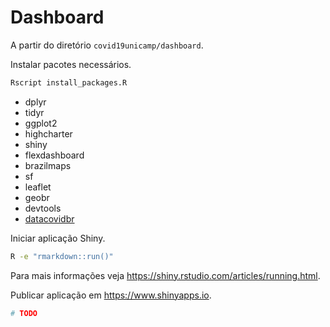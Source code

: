 # Dashboard

A partir do diretório `covid19unicamp/dashboard`.

Instalar pacotes necessários.

```bash
Rscript install_packages.R
```

- dplyr
- tidyr
- ggplot2
- highcharter
- shiny
- flexdashboard
- brazilmaps
- sf
- leaflet
- geobr
- devtools
- [datacovidbr](https://github.com/freguglia/datacovidbr)

Iniciar aplicação Shiny.

```bash
R -e "rmarkdown::run()"
```

Para mais informações veja <https://shiny.rstudio.com/articles/running.html>.

Publicar aplicação em <https://www.shinyapps.io>.

```bash
# TODO
```